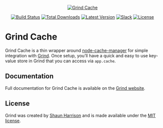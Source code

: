 <p align="center"><a href="https://grind.rocks"><img src="https://s3.amazonaws.com/assets.grind.rocks/docs/img/grind-cache.svg" alt="Grind Cache" /></a></p>

<p align="center">
<a href="https://travis-ci.org/grindjs/cache"><img src="https://img.shields.io/travis/grindjs/cache.svg" alt="Build Status"></a>
<a href="https://www.npmjs.com/package/grind-cache"><img src="https://img.shields.io/npm/dt/grind-cache.svg" alt="Total Downloads"></a>
<a href="https://www.npmjs.com/package/grind-cache"><img src="https://img.shields.io/npm/v/grind-cache.svg" alt="Latest Version"></a>
<a href="https:/grind.chat"><img src="https://grind.chat/badge.svg" alt="Slack"></a>
<a href="https://www.npmjs.com/package/grind-cache"><img src="https://img.shields.io/npm/l/grind-cache.svg" alt="License"></a>
</p>

# Grind Cache

Grind Cache is a thin wrapper around [node-cache-manager](https://github.com/BryanDonovan/node-cache-manager/) for simple integration with [Grind](https://github.com/grindjs/framework). Once setup, you’ll have a quick and easy to use key-value store in Grind that you can access via `app.cache`.

## Documentation

Full documentation for Grind Cache is available on the [Grind website](https://grind.rocks/docs/guides/cache).

## License

Grind was created by [Shaun Harrison](https://github.com/shnhrrsn) and is made available under the [MIT license](LICENSE).
